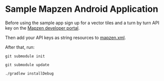 # Sample Mapzen Android Application

Before using the sample app sign up for a vector tiles and a turn by turn API key on the [Mapzen developer portal](https://mapzen.com/developers).

Then add your API keys as string resources to [mapzen.xml](https://github.com/mapzen/android/blob/master/sample/src/main/res/values/mapzen.xml).

After that, run:

`git submodule init`

`git submodule update`

`./gradlew installDebug`
